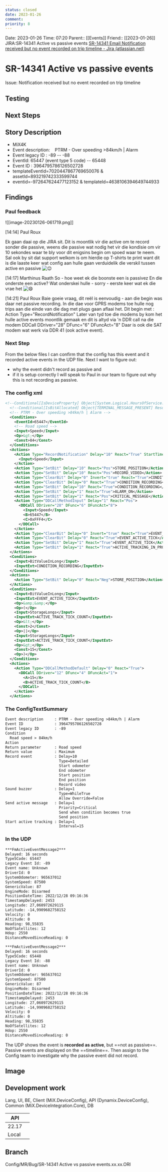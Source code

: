 ```yaml
---
status: closed
date: 2023-01-26
comment: 
priority: 8
---
```


Date: 2023-01-26 Time: 07:20
Parent:: [[Events]]
Friend:: [[2023-01-26]]
JIRA:SR-14341 Active vs passive events
[SR-14341 Email Notification received but no event recorded on trip timeline - Jira (atlassian.net)](https://csojiramixtelematics.atlassian.net/browse/SR-14341)

# SR-14341 Active vs passive events
Issue: Notification received but no event recorded on trip timeline

## Testing

## Next Steps

## Story Description

- MiX4K
- Event description:    PTRM - Over speeding >84km/h | Alarm
- Event legacy ID       : -89 -- -88
- EventId: 65447 (event type 5 code) -- 65448
- Event ID              : 3964795786126502728
- templateEventId=7020447867769650076 & assetId=893219742333599744
- eventid=-972647624477123152 & templateId=4638106394649744933

## Findings

### Paul feedback

![[image-20230126-061719.png]]

[14:14] Paul Roux

Ek gaan daai op die JIRA sit. Dit is moontlik vir die active om te record sonder die passive, weens die passive wat nodig het vir die kondisie om vir 10 sekondes waar te bly voor dit enigsins begin om spoed waar te neem. Sal ook by sit dat support welkom is om hierdie op T-shirts te print want dit is die laaste keer wat config aan hulle gaan verduidelik die verskil tussen active en passive ![😉](https://statics.teams.cdn.office.net/evergreen-assets/personal-expressions/v2/assets/emoticons/wink/default/20_f.png "Wink")  

[14:17] Marthinus Raath
So - hoe weet ek die boonste een is passivez
En die onderste een active?
Wat onderskei hulle - sorry - eerste keer wat ek die vrae het ![😄](https://statics.teams.cdn.office.net/evergreen-assets/personal-expressions/v2/assets/emoticons/grinningfacewithsmilingeyes/default/20_f.png "Grinning face with smiling eyes") 

[14:21] Paul Roux
Baie goeie vraag, dit reël is eenvoudig - aan die begin was daar net passive recording. In die dae voor GPRS modems toe hulle nog trips aan die einde van die dag met plugs gaan aflaai het. Dit begin met : Action Type="RecordNotification"
Later van tyd toe die modems by kom het hulle active events moontlik gemaak en dit is altyd via 'n DDR call na die modem DDCall DDriver="28" DFunc="6" DFuncAct="8"
Daar is ook die SAT modem wat werk via DDR 41 (ook active event).

### Next Step

From the below files I can confirm that the config has this event and it recorded active events in the UDP file.
Next I want to figure out:
- why the event didn't record as passive and 
- if it is setup correctly
I will speak to Paul in our team to figure out why this is not recording as passive.

### The config xml

```xml
<!--Conditional[IsDeviceProperty] Object[System.Logical.HoursOfService:HOSStatusChange=1] GivenValue[1] FoundValue[] Result[False]-->
  <!--Conditional[IsBitAllocated] Object[TERMINAL_MESSAGE_PRESENT] Result[False]-->
  <!-- PTRM - Over speeding >84km/h | Alarm -->
  <Conditions>
    <EventId>65447</EventId>
    <!-- Road speed -->
    <Input>Speed</Input>
    <Op>&gt;</Op>
    <Const>84</Const>
  </Conditions>
  <Actions>
    <Action Type="RecordNotification" Delay="10" React="True" StartTime="true" EndTime="true" StartOdo="true" EndOdo="true" ValueType="Value" ValueFunc="Max" MSBByte="3" WordLength="0">
      <Input>Speed</Input>
    </Action>
    <Action Type="SetBit" Delay="10" React="Pos">STORE_POSITION</Action>
    <Action Type="SetBit" Delay="10" React="Pos">RECORD_VIDEO</Action>
    <Action Type="ClearBit" Delay="0" Invert="true" React="True">CONDITION_RECORDING</Action>
    <Action Type="ClearBit" Delay="0" React="True">CONDITION_RECORDING</Action>
    <Action Type="SetBit" Delay="10" React="True">CONDITION_RECORDING</Action>
    <Action Type="SetBit" Delay="1" React="True">ALARM_ON</Action>
    <Action Type="SetBit" Delay="1" React="Pos">CRITICAL_MESSAGE</Action>
    <Action Type="DDCallMethodInput" Delay="1" React="Pos">
      <DDCall DDriver="28" DFunc="6" DFuncAct="8">
        <Input>Speed</Input>
        <B>65447</B>
        <C>0xFFF4</C>
      </DDCall>
    </Action>
    <Action Type="ClearBit" Delay="0" Invert="true" React="True">EVENT_ACTIVE_TICK</Action>
    <Action Type="ClearBit" Delay="0" React="True">EVENT_ACTIVE_TICK</Action>
    <Action Type="SetBit" Delay="1" React="True">EVENT_ACTIVE_TICK</Action>
    <Action Type="SetBit" Delay="1" React="True">ACTIVE_TRACKING_IN_PROGRESS</Action>
  </Actions>
  <Conditions>
    <Input>BitValueInLong</Input>
    <InputExt>CONDITION_RECORDING</InputExt>
  </Conditions>
  <Actions>
    <Action Type="SetBit" Delay="0" React="Neg">STORE_POSITION</Action>
  </Actions>
  <Conditions>
    <Input>BitValueInLong</Input>
    <InputExt>EVENT_ACTIVE_TICK</InputExt>
    <Op>&amp;&amp;</Op>
    <Op>(</Op>
    <Input>StorageLongs</Input>
    <InputExt>ACTIVE_TRACK_TICK_COUNT</InputExt>
    <Op>&lt;</Op>
    <Const>2</Const>
    <Op>||</Op>
    <Input>StorageLongs</Input>
    <InputExt>ACTIVE_TRACK_TICK_COUNT</InputExt>
    <Op>&gt;</Op>
    <Const>15</Const>
    <Op>)</Op>
  </Conditions>
  <Actions>
    <Action Type="DDCallMethodDefault" Delay="0" React="True">
      <DDCall DDriver="12" DFunc="4" DFuncAct="1">
        <A>15</A>
        <B>ACTIVE_TRACK_TICK_COUNT</B>
      </DDCall>
    </Action>
  </Actions>
```

### The ConfigTextSummary

```txt
Event description     : PTRM - Over speeding >84km/h | Alarm
Event ID              : 3964795786126502728
Event legacy ID       : -89
Condition
  Road speed > 84km/h 
Action
Return parameter      : Road speed
Return value          : Maximum
Record event          : Delay=10
                        Type=Detailed
                        Start odometer
                        End odometer
                        Start position
                        End position
                        Record video
Sound buzzer          : Delay=1
                        Type=WhileTrue
                        Allow Override=False
Send active message   : Delay=1
                        Priority=Critical
                        Send when condition becomes true
                        Send position
Start active tracking : Delay=1
                        Interval=15
```

### In the UDP

```txt
***FmActiveEventMessage2***
Delayed: 16 seconds
Type5Code: 65447
Legacy Event Id: -89
Event name: Unknown
DriverId: 0
SystemOdometer: 965637012
SystemSpeed: 87500
GenericValue: 87
EngineMode: Disarmed
PositionDateTime: 2022/12/28 09:16:36
TimestampDelayed: 2453
Longitude: 27,060972629115
Latitude: -14,9909682758152
Velocity: 0
Altitude: 0
Heading: 98,55835
NoOfSatellites: 12
Hdop: 2550
DistanceMovedSinceReading: 0

***FmActiveEventMessage2***
Delayed: 16 seconds
Type5Code: 65448
Legacy Event Id: -88
Event name: Unknown
DriverId: 0
SystemOdometer: 965637012
SystemSpeed: 87500
GenericValue: 87
EngineMode: Disarmed
PositionDateTime: 2022/12/28 09:16:36
TimestampDelayed: 2453
Longitude: 27,060972629115
Latitude: -14,9909682758152
Velocity: 0
Altitude: 0
Heading: 98,55835
NoOfSatellites: 12
Hdop: 2550
DistanceMovedSinceReading: 0

```

The UDP shows the event is **recorded as active**, but ==not as passive==. 
Passive events are displayed on the ==timeline==. 
Then assign to the Config team to investigate why the passive event did not record.

## Image

## Development work

Lang, UI, BE, Client (MiX.DeviceConfig), API (Dynamix.DeviceConfig), Common (MiX.DeviceIntegration.Core), DB

| API   |     |
| ----- | --- |
| 22.17 |     |
| Local |     |

## Branch
Config/MR/Bug/SR-14341 Active vs passive events.xx.xx.ORI
